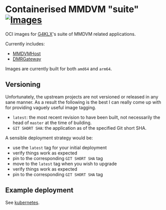 # Containerised MMDVM "suite" [![Images](https://github.com/DanNixon/mmdvm-suite-containers/actions/workflows/images.yaml/badge.svg)](https://github.com/DanNixon/mmdvm-suite-containers/actions/workflows/images.yaml)

OCI images for [G4KLX](https://github.com/g4klx)'s suite of MMDVM related applications.

Currently includes:

- [MMDVMHost](https://github.com/g4klx/MMDVMHost)
- [DMRGateway](https://github.com/g4klx/DMRGateway)

Images are currently built for both `amd64` and `arm64`.

## Versioning

Unfortunately, the upstream projects are not versioned or released in any sane manner.
As a result the following is the best I can really come up with for providing vaguely useful image tagging.

- `latest`: the most recent revision to have been built, not necessarily the head of `master` at the time of building.
- `GIT SHORT SHA`: the application as of the specified Git short SHA.

A sensible deployment strategy would be:

- use the `latest` tag for your initial deployment
- verify things work as expected
- pin to the corresponding `GIT SHORT SHA` tag
- move to the `latest` tag when you wish to upgrade
- verify things work as expected
- pin to the corresponding `GIT SHORT SHA` tag

## Example deployment

See [kubernetes](./kubernetes).

